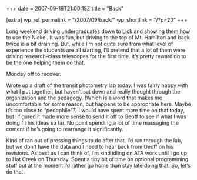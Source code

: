 +++
date = 2007-09-18T21:00:15Z
title = "Back"

[extra]
wp_rel_permalink = "/2007/09/back/"
wp_shortlink = "/?p=20"
+++

Long weekend driving undergraduates down to Lick and showing them how to use
the Nickel. It was fun, but driving to the top of Mt. Hamilton and back twice
is a bit draining. But, while I’m not quite sure from what level of experience
the students are all starting, I’ll pretend that a lot of them were driving
research-class telescopes for the first time. It’s pretty rewarding to be the
one helping them do that.

Monday off to recover.

Wrote up a draft of the transit photometry lab today. I was fairly happy with
what I put together, but haven’t sat down and really thought through the
organization and the pedagogy. (Which is a word that makes me uncomfortable
for some reason, but happens to be appropriate here. Maybe it’s too close to
“pedophile”?) I would have spent more time on that today, but I figured it
made more sense to send it off to Geoff to see if what I was doing fit his
ideas so far. No point spending a lot of time massaging the content if he’s
going to rearrange it significantly.

Kind of ran out of pressing things to do after that. I’d run through the lab,
but we don’t have the data and I need to hear back from Geoff on his
revisions. As best as I can think of, I’m kind idling on ATA work until I go
up to Hat Creek on Thursday. Spent a tiny bit of time on optional programming
stuff but at the moment I’d rather go home than stay late doing that. So,
let’s do that.
